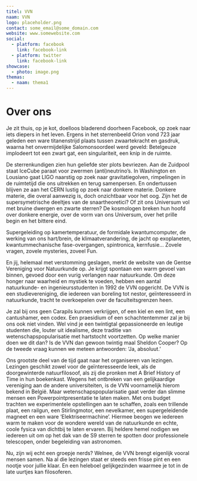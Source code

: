 ```yaml
---
titel: VVN
naam: VVN
logo: placeholder.png
contact: some_email@some_domain.com
website: www.somewebsite.com
social:
  - platform: facebook
    link: facebook-link
  - platform: twitter
    link: facebook-link
showcase:
  - photo: image.png
themas:
  - naam: thema1
---
```


# Over ons

Je zit thuis, op je kot, doelloos bladerend doorheen Facebook, op zoek naar iets diepers in het leven. Ergens in het sterrenbeeld Orion vond 723 jaar geleden een ware titanenstrijd plaats tussen zwaartekracht en gasdruk, waarna het onvermijdelijke Salomonsoordeel werd geveld: Betelgeuze implodeert tot een zwart gat, een singulariteit, een knip in de ruimte.

De sterrenkundigen zien hun geliefde ster plots bevriezen. Aan de Zuidpool staat IceCube paraat voor zwermen (anti)neutrino’s. In Washington en Lousiano gaat LIGO naarstig op zoek naar gravitatiegolven, rimpelingen in de ruimtetijd die ons uitrekken en terug samenpersen. En ondertussen blijven ze aan het CERN lustig op zoek naar donkere materie. Donkere materie, die overal aanwezig is, doch onzichtbaar voor het oog. Zijn het de supersymetrische deeltjes van de snaartheoretici? Of zit ons Universum vol met bruine dwergen en zwarte sterren? De kosmologen breken hun hoofd over donkere energie, over de vorm van ons Universum, over het prille begin en het bittere eind.

Supergeleiding op kamertemperatuur, de formidale kwantumcomputer, de werking van ons hart/brein, de klimaatverandering, de jacht op exoplaneten, kwantummechanische fase-overgangen, spintronica, kernfusie… Zovele vragen, zovele mysteries, zoveel Fun.



En jij, helemaal met verstomming geslagen, merkt de website van de Gentse Vereniging voor Natuurkunde op. Je krijgt spontaan een warm gevoel van binnen, gevoed door een vurig verlangen naar natuurkunde. Om deze honger naar waarheid en mystiek te voeden, hebben een aantal natuurkunde- en ingenieursstudenten in 1992 de VVN opgericht. De VVN is een studievereniging, die iedereen van boreling tot nestor, geïnteresseerd in natuurkunde, tracht te overkoepelen over de faculteitsgrenzen heen.

Je zal bij ons geen Carapils kunnen verkrijgen, of een kiel en een lint, een cantushamer, een codex. Een praesidium of een schachtentemmer zal je bij ons ook niet vinden. Wel vind je een twintigtal gepassioneerde en leutige studenten die, louter uit idealisme, deze traditie van wetenschapspopularisatie met hartstocht voortzetten. Op welke manier doen we dit dan? Is de VVN dan gewoon twintig maal Sheldon Cooper? Op de tweede vraag kunnen we meteen antwoorden: ‘Ja, absoluut.’

Ons grootste deel van de tijd gaat naar het organiseren van lezingen. Lezingen geschikt zowel voor de geïnteresseerde leek, als de doorgewinterde natuurfilosoof, als zij die pronken met A Brief History of Time in hun boekenkast. Wegens het ontbreken van een gelijkaardige vereniging aan de andere universiteiten, is de VVN voornamelijk hierom bekend in België. Maar wetenschapspopularisatie gaat verder dan slimme mensen een Powerpointpresentatie te laten maken. Met ons budget trachten we experimentele opstellingen aan te schaffen, zoals een trillende plaat, een railgun, een Stirlingmotor, een nevelkamer, een supergeleidende magneet en een ware ‘Elektriseermachine’. Hiermee beogen we iedereen warm te maken voor de wondere wereld van de natuurkunde en echte, coole fysica van dichtbij te laten ervaren. Bij heldere hemel nodigen we iedereen uit om op het dak van de S9 sterren te spotten door professionele telescopen, onder begeleiding van astronomen.



Nu, zijn wij echt een groepje nerds? Welnee, de VVN brengt eigenlijk vooral mensen samen. Na al die lezingen staat er steeds een frisse pint en een nootje voor jullie klaar. En een heleboel gelijkgezinden waarmee je tot in de late uurtjes kan filosoferen.